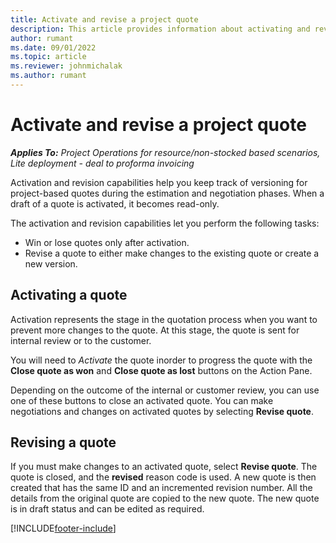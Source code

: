 ```yaml
---
title: Activate and revise a project quote
description: This article provides information about activating and revising quotes in Microsoft Dynamics 365 Project Operations.
author: rumant
ms.date: 09/01/2022
ms.topic: article
ms.reviewer: johnmichalak
ms.author: rumant
---
```


# Activate and revise a project quote

_**Applies To:** Project Operations for resource/non-stocked based scenarios, Lite deployment - deal to proforma invoicing_

Activation and revision capabilities help you keep track of versioning for project-based quotes during the estimation and negotiation phases. When a draft of a quote is activated, it becomes read-only.

The activation and revision capabilities let you perform the following tasks:

- Win or lose quotes only after activation.
- Revise a quote to either make changes to the existing quote or create a new version.

## Activating a quote
Activation represents the stage in the quotation process when you want to prevent more changes to the quote. At this stage, the quote is sent for internal review or to the customer.

You will need to *Activate* the quote inorder to progress the quote with the **Close quote as won** and **Close quote as lost** buttons on the Action Pane.

Depending on the outcome of the internal or customer review, you can use one of these buttons to close an activated quote. You can make negotiations and changes on activated quotes by selecting **Revise quote**.

## Revising a quote

If you must make changes to an activated quote, select **Revise quote**. The quote is closed, and the **revised** reason code is used. A new quote is then created that has the same ID and an incremented revision number. All the details from the original quote are copied to the new quote. The new quote is in draft status and can be edited as required.

[!INCLUDE[footer-include](../includes/footer-banner.md)]
